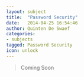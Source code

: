 ```yaml
---
layout: subject
title:  "Password Security"
date:   2014-04-25 16:54:46
author: Quinten De Swaef
categories:
- subjects
tagged: Password Security
icon: unlock
---
```


> Coming Soon

